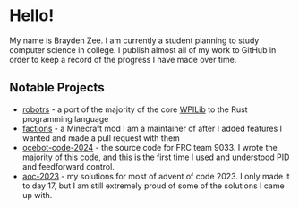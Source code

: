 # Hello!

My name is Brayden Zee. I am currently a student planning to study computer
science in college. I publish almost all of my work to GitHub in order to keep
a record of the progress I have made over time.

## Notable Projects

- [robotrs](https://github.com/BlueZeeKing/robotrs) - a port of the majority of the core [WPILib](https://wpilib.org/) to the Rust programming language
- [factions](https://github.com/ickerio/factions) - a Minecraft mod I am a maintainer of after I added features I wanted and made a pull request with them
- [ocebot-code-2024](https://github.com/Ocebots/ocebot-code-2024) - the source code for FRC team 9033. I wrote the majority of this code, and this is the first time I used and understood PID and feedforward control.
- [aoc-2023](https://github.com/BlueZeeKing/aoc-2023) - my solutions for most of advent of code 2023. I only made it to day 17, but I am still extremely proud of some of the solutions I came up with.
